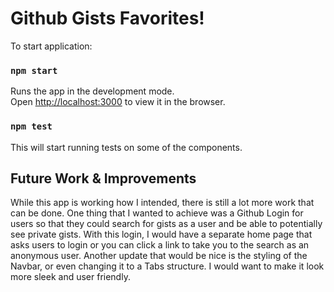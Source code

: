 # Github Gists Favorites!

To start application: 

### `npm start`

Runs the app in the development mode.\
Open [http://localhost:3000](http://localhost:3000) to view it in the browser.

### `npm test`

This will start running tests on some of the components.

## Future Work & Improvements
 While this app is working how I intended, there is still a lot more work that can be done. One thing that I wanted to achieve was a Github Login for users so that they could search for gists as a user and be able to potentially see private gists. With this login, I would have a separate home page that asks users to login or you can click a link to take you to the search as an anonymous user. Another update that would be nice is the styling of the Navbar, or even changing it to a Tabs structure. I would want to make it look more sleek and user friendly.
